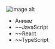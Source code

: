 ![image alt](https://www.codewars.com/users/Aquarida/badges/small)               
- Аниме
- ~~JavaScript
- ~~React
- ~~TypeScript

